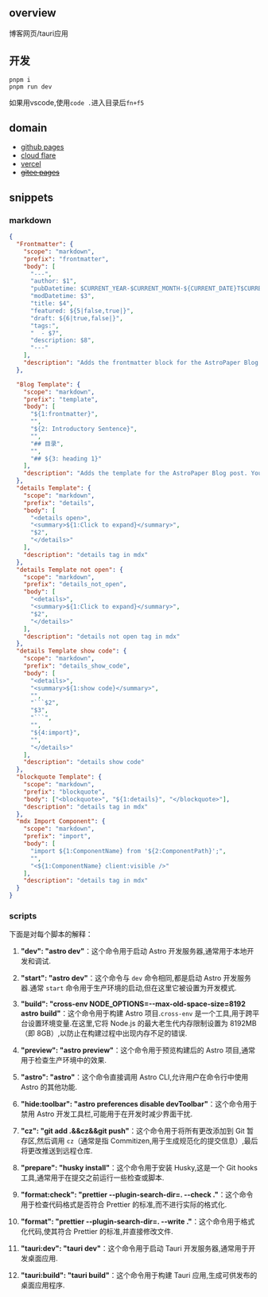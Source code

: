 ## overview

博客网页/tauri应用

## 开发

```shell
pnpm i
pnpm run dev
```

如果用vscode,使用`code .`进入目录后`fn+f5`

## domain

- <a href="https://ajn404.github.io/" target="_blank">github pages</a>
- <a href="https://ajn404-github-io.pages.dev" target="_blank">cloud flare</a>
- <a href="ajn404-github-io.vercel.app" target="_blank">vercel</a>
- <a href="https://ajn404.gitee.io/" target="_blank">~~gitee pages~~</a>

## snippets

### markdown

````json
{
  "Frontmatter": {
    "scope": "markdown",
    "prefix": "frontmatter",
    "body": [
      "---",
      "author: $1",
      "pubDatetime: $CURRENT_YEAR-$CURRENT_MONTH-${CURRENT_DATE}T$CURRENT_HOUR:$CURRENT_MINUTE:$CURRENT_SECOND.000Z",
      "modDatetime: $3",
      "title: $4",
      "featured: ${5|false,true|}",
      "draft: ${6|true,false|}",
      "tags:",
      "  - $7",
      "description: $8",
      "---"
    ],
    "description": "Adds the frontmatter block for the AstroPaper Blog post"
  },

  "Blog Template": {
    "scope": "markdown",
    "prefix": "template",
    "body": [
      "${1:frontmatter}",
      "",
      "${2: Introductory Sentence}",
      "",
      "## 目录",
      "",
      "## ${3: heading 1}"
    ],
    "description": "Adds the template for the AstroPaper Blog post. You will need to trigger the snippet modal on the 'frontmatter' line to insert the other snipper."
  },
  "details Template": {
    "scope": "markdown",
    "prefix": "details",
    "body": [
      "<details open>",
      "<summary>${1:Click to expand}</summary>",
      "$2",
      "</details>"
    ],
    "description": "details tag in mdx"
  },
  "details Template not open": {
    "scope": "markdown",
    "prefix": "details_not_open",
    "body": [
      "<details>",
      "<summary>${1:Click to expand}</summary>",
      "$2",
      "</details>"
    ],
    "description": "details not open tag in mdx"
  },
  "details Template show code": {
    "scope": "markdown",
    "prefix": "details_show_code",
    "body": [
      "<details>",
      "<summary>${1:show code}</summary>",
      "",
      "```$2",
      "$3",
      "```",
      "",
      "${4:import}",
      "",
      "</details>"
    ],
    "description": "details show code"
  },
  "blockquote Template": {
    "scope": "markdown",
    "prefix": "blockquote",
    "body": ["<blockquote>", "${1:details}", "</blockquote>"],
    "description": "details tag in mdx"
  },
  "mdx Import Component": {
    "scope": "markdown",
    "prefix": "import",
    "body": [
      "import ${1:ComponentName} from '${2:ComponentPath}';",
      "",
      "<${1:ComponentName} client:visible />"
    ],
    "description": "details tag in mdx"
  }
}
````

### scripts

下面是对每个脚本的解释：

1. **"dev": "astro dev"**：这个命令用于启动 Astro 开发服务器,通常用于本地开发和调试.

2. **"start": "astro dev"**：这个命令与 `dev` 命令相同,都是启动 Astro 开发服务器.通常 `start` 命令用于生产环境的启动,但在这里它被设置为开发模式.

3. **"build": "cross-env NODE_OPTIONS=--max-old-space-size=8192 astro build"**：这个命令用于构建 Astro 项目.`cross-env` 是一个工具,用于跨平台设置环境变量.在这里,它将 Node.js 的最大老生代内存限制设置为 8192MB（即 8GB）,以防止在构建过程中出现内存不足的错误.

4. **"preview": "astro preview"**：这个命令用于预览构建后的 Astro 项目,通常用于检查生产环境中的效果.

5. **"astro": "astro"**：这个命令直接调用 Astro CLI,允许用户在命令行中使用 Astro 的其他功能.

6. **"hide:toolbar": "astro preferences disable devToolbar"**：这个命令用于禁用 Astro 开发工具栏,可能用于在开发时减少界面干扰.

7. **"cz": "git add .&&cz&&git push"**：这个命令用于将所有更改添加到 Git 暂存区,然后调用 `cz`（通常是指 Commitizen,用于生成规范化的提交信息）,最后将更改推送到远程仓库.

8. **"prepare": "husky install"**：这个命令用于安装 Husky,这是一个 Git hooks 工具,通常用于在提交之前运行一些检查或脚本.

9. **"format:check": "prettier --plugin-search-dir=. --check ."**：这个命令用于检查代码格式是否符合 Prettier 的标准,而不进行实际的格式化.

10. **"format": "prettier --plugin-search-dir=. --write ."**：这个命令用于格式化代码,使其符合 Prettier 的标准,并直接修改文件.

11. **"tauri:dev": "tauri dev"**：这个命令用于启动 Tauri 开发服务器,通常用于开发桌面应用.

12. **"tauri:build": "tauri build"**：这个命令用于构建 Tauri 应用,生成可供发布的桌面应用程序.
